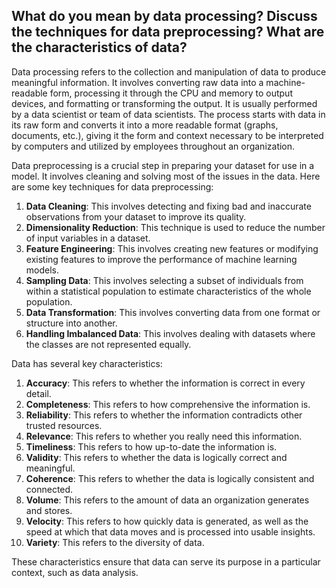 ## What do you mean by data processing? Discuss the techniques for data preprocessing? What are the characteristics of data?
Data processing refers to the collection and manipulation of data to produce meaningful information. It involves converting raw data into a machine-readable form, processing it through the CPU and memory to output devices, and formatting or transforming the output. It is usually performed by a data scientist or team of data scientists. The process starts with data in its raw form and converts it into a more readable format (graphs, documents, etc.), giving it the form and context necessary to be interpreted by computers and utilized by employees throughout an organization.

Data preprocessing is a crucial step in preparing your dataset for use in a model. It involves cleaning and solving most of the issues in the data. Here are some key techniques for data preprocessing:

1. **Data Cleaning**: This involves detecting and fixing bad and inaccurate observations from your dataset to improve its quality.
2. **Dimensionality Reduction**: This technique is used to reduce the number of input variables in a dataset.
3. **Feature Engineering**: This involves creating new features or modifying existing features to improve the performance of machine learning models.
4. **Sampling Data**: This involves selecting a subset of individuals from within a statistical population to estimate characteristics of the whole population.
5. **Data Transformation**: This involves converting data from one format or structure into another.
6. **Handling Imbalanced Data**: This involves dealing with datasets where the classes are not represented equally.

Data has several key characteristics:

1. **Accuracy**: This refers to whether the information is correct in every detail.
2. **Completeness**: This refers to how comprehensive the information is.
3. **Reliability**: This refers to whether the information contradicts other trusted resources.
4. **Relevance**: This refers to whether you really need this information.
5. **Timeliness**: This refers to how up-to-date the information is.
6. **Validity**: This refers to whether the data is logically correct and meaningful.
7. **Coherence**: This refers to whether the data is logically consistent and connected.
8. **Volume**: This refers to the amount of data an organization generates and stores.
9. **Velocity**: This refers to how quickly data is generated, as well as the speed at which that data moves and is processed into usable insights.
10. **Variety**: This refers to the diversity of data.

These characteristics ensure that data can serve its purpose in a particular context, such as data analysis.

